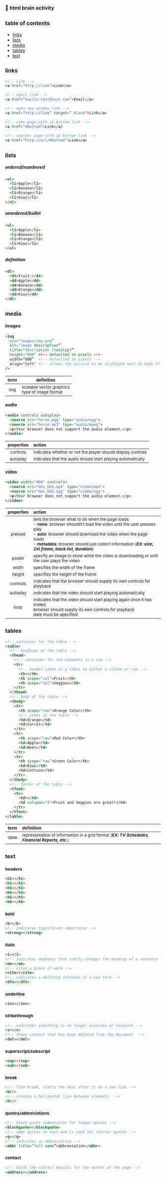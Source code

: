 ### 🧠 html brain activity

## <sub>table of contents</sub>
- [links](#links)
- [lists](#lists)
- [media](#media)
- [tables](#tables)
- [text](#text)

## <sub>links</sub>
```html
<!-- link -->   
<a href=“http://link”>Link</a> 

<!-- email link -->        
<a href=“mailto:test@test.com”>Email</a>  

<!-- open new window link -->        
<a href=“http://link” target=“_blank">Link</a>

<!-- same page with id bottom link -->                                    
<a href=“#bottom”>Link</a>
                                     
<!-- another page with id bottom link -->   
<a href=“http://url/#bottom”>Link</a>
```

## <sub>lists</sub>
##### ordered/numbered
```html
<ol>
  <li>Apple</li> 
  <li>Banana</li> 
  <li>Orange</li>
  <li>Kiwi</li>
</ol> 
```
##### unordered/bullet
```html
<ul>
  <li>Apple</li> 
  <li>Banana</li> 
  <li>Orange</li>
  <li>Kiwi</li>
</ul> 
```
##### definition
```html
<dl>
  <dt>Fruit:</dt>
  <dd>Apple</dd> 
  <dd>Banana</dd> 
  <dd>Orange</dd>
  <dd>Kiwi</dd>
</dl> 
```

## <sub>media</sub>
#### images
```html
<img 
  src=“images/img.png” 
  alt=“image description” 
  title=“description (tooltip)” 
  height=“600” <!-- defaulted to pixels --> 
  width=“600”  <!-- defaulted to pixels --> 
  align="left" <!-- allows the picture to be displayed next to body of text, not integrated into text --> 
/>  
```
|<sub>term</sub>|<sub>definition</sub>|
| :-: | - |
|<sub>svg</sub>|<sub>scalable vector graphics <br/> type of image format</sub>|

#### audio
```html
<audio controls autoplay>
  <source src="horse.ogg" type="audio/ogg">
  <source src="horse.mp3" type="audio/mpeg">
  <p>Your browser does not support the audio element.</p>
</audio>
```
|<sub>properties</sub>|<sub>action</sub>|
| :-: | :- |
|<sub>controls</sub>|<sub>indicates whether or not the player should display controls</sub>|
|<sub>autoplay</sub>|<sub>indicates that the audio should start playing automatically</sub>|

#### video
```html
<video width="400" controls>
  <source src="mov_bbb.mp4" type="video/mp4">
  <source src="mov_bbb.ogg" type="video/ogg">
  <p>Your browser does not support the audio element.</p>
</video>  
```
|<sub>properties</sub>|<sub>action</sub>|
| :-: | :- |
|<sub>preload</sub>|<sub>tells the browser what to do when the page loads<br/>- **none**: browser shouldn’t load the video until the user presses play<br/>- **auto**: browser should download the video when the page loads<br/>- **metadata**: browser should just collect information (_**EX: size, 1st frame, track list, duration**_)</sub>|
|<sub>poster</sub>|<sub>specify an image to show while the video is downloading or until the user plays the video</sub>|
|<sub>width</sub>|<sub>specifies the width of the frame</sub>|
|<sub>height</sub>|<sub>specifies the height of the frame</sub>|
|<sub>controls</sub>|<sub>indicates that the browser should supply its own controls for playback</sub>|
|<sub>autoplay</sub>|<sub>indicates that the video should start playing automatically</sub>|
|<sub>loop</sub>|<sub>indicates that the video should start playing again once it has ended<br/>browser should supply its own controls for playback<br/>date must be specified</sub>|

## <sub>tables</sub>
```html
<!-- container for the table -->
<table> 
  <!-- headings of the table -->
  <thead>
    <!-- container for the elements in a row -->
    <tr> 
      <!-- header items in a table to either a column or row -->
      <th></th>
      <th scope=“col”>Fruit</th>
      <th scope=“col”>Veggies</th>
    </tr>
  </thead>
  <!-- body of the table -->
  <tbody> 
    <tr>
      <th scope=“row”>Orange Color</th>
      <!-- items in the table -->
      <td>Orange</td> 
      <td>Carrot</td>
    </tr>
    <tr>
      <th scope=“row”>Red Color</th>
      <td>Apple</td>
      <td>Beet</td>
    </tr>
    <tr>
      <th scope=“row”>Green Color</th>
      <td>Kiwi</td>
      <td>Lettuce</td>
    </tr>
  </tbody>
  <!-- footer of the table -->
  <tfoot> 
    <tr>
      <td></td>
      <td colspan="2">Fruit and Veggies are great!</td>
    </tr>
  </tfoot>
</table>
```
|<sub>term</sub>|<sub>definition</sub>|
| :-: | :- |
|<sub>table</sub>|<sub>representation of information in a grid format (_**EX: TV Schedules, Financial Reports, etc.**_)</sub>|

## <sub>text</sub>
### <sub> headers</sub>
```html
<h1></h1> 
<h2></h2>                                                            
<h3></h3> 
<h4></h4>
<h5></h5>
<h6></h6> 
```
### <sub>bold</sub>
```html
<b></b>
<!-- indicates significant importance -->
<strong></strong>  
```
### <sub>italic</sub>
```html
<i></i>
<!-- indicates emphasis that subtly changes the meaning of a sentence -->
<em></em>
<!-- cites a piece of work -->
<cite></cite>      
<!-- indicates a defining instance of a new term -->
<dfn></dfn>
```
### <sub>underline</sub>
```html
<ins></ins> 
```
### <sub>strikethrough</sub>
```html
<!-- indicates something is no longer accurate or relevant -->
<s></s> 
<!-- shows content that has been deleted from the document  -->
<del></del>
```
### <sub>superscript/subscript</sub>
```html
<sup></sup> 
<sub></sub>
```
### <sub>break</sub>
```html
<!-- line break, starts the text after it on a new line -->
<br/> 
<!-- creates a horizontal line between elements  -->
<hr/> 
```
### <sub>quotes/abbreviations</sub>
```html
<!-- block quote indentation for longer quotes -->
<blockquote></blockquote>
<!-- adds quotes to text and is used for shorter quotes -->
<q></q>
<!-- indicates an abbreviation -->
<abbr title=“full name”>abbreviation</abbr> 
```
### <sub>contact</sub>
```html
<!-- holds the contact details for the author of the page -->
<address></address>                                
```

